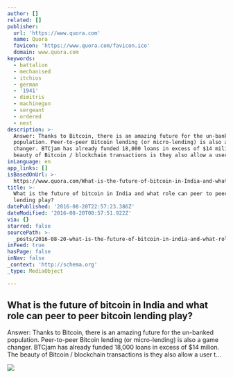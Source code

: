 ```yaml
---
author: []
related: []
publisher:
  url: 'https://www.quora.com'
  name: Quora
  favicon: 'https://www.quora.com/favicon.ico'
  domain: www.quora.com
keywords:
  - battalion
  - mechanised
  - itchios
  - german
  - '1941'
  - dimitris
  - machinegun
  - sergeant
  - ordered
  - nest
description: >-
  Answer: Thanks to Bitcoin, there is an amazing future for the un-banked
  population. Peer-to-peer Bitcoin lending (or micro-lending) is also a game
  changer. BTCjam has already funded 18,000 loans in excess of $14 milion. The
  beauty of Bitcoin / blockchain transactions is they also allow a user t...
inLanguage: en
app_links: []
isBasedOnUrl: >-
  https://www.quora.com/What-is-the-future-of-bitcoin-in-India-and-what-role-can-peer-to-peer-bitcoin-lending-play
title: >-
  What is the future of bitcoin in India and what role can peer to peer bitcoin
  lending play?
datePublished: '2016-08-20T22:57:23.386Z'
dateModified: '2016-08-20T08:57:51.922Z'
via: {}
starred: false
sourcePath: >-
  _posts/2016-08-20-what-is-the-future-of-bitcoin-in-india-and-what-role-can-pee.md
inFeed: true
hasPage: false
inNav: false
_context: 'http://schema.org'
_type: MediaObject

---
```

<article style=""><h1>What is the future of bitcoin in India and what role can peer to peer bitcoin lending play?</h1><p>Answer: Thanks to Bitcoin, there is an amazing future for the un-banked population. Peer-to-peer Bitcoin lending (or micro-lending) is also a game changer. BTCjam has already funded 18,000 loans in excess of $14 milion. The beauty of Bitcoin / blockchain transactions is they also allow a user t...</p><img src="https://qph.ec.quoracdn.net/main-thumb-t-3544-200-DDa210tdHWnSwW0GbWfobW5lRxdVxTS3.jpeg" /></article>